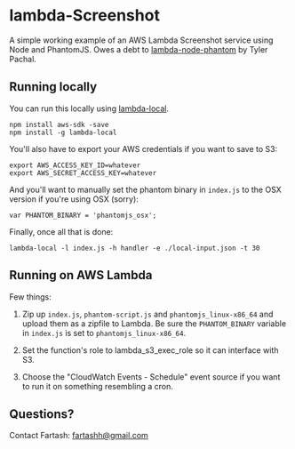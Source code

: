 lambda-Screenshot
=================

A simple working example of an AWS Lambda Screenshot service using Node and PhantomJS. Owes a debt to [lambda-node-phantom](https://github.com/TylerPachal/lambda-node-phantom) by Tyler Pachal.

Running locally
---------------

You can run this locally using [lambda-local](https://www.npmjs.com/package/lambda-local).

```
npm install aws-sdk -save
npm install -g lambda-local
```

You'll also have to export your AWS credentials if you want to save to S3:

```
export AWS_ACCESS_KEY_ID=whatever
export AWS_SECRET_ACCESS_KEY=whatever
```

And you'll want to manually set the phantom binary in `index.js` to the OSX version if you're using OSX (sorry):

```
var PHANTOM_BINARY = 'phantomjs_osx';
```

Finally, once all that is done:

```
lambda-local -l index.js -h handler -e ./local-input.json -t 30
```

Running on AWS Lambda
---------------------

Few things:

1. Zip up `index.js`, `phantom-script.js` and `phantomjs_linux-x86_64` and upload them as a zipfile to Lambda. Be sure the `PHANTOM_BINARY` variable in `index.js` is set to `phantomjs_linux-x86_64`.

2. Set the function's role to lambda_s3_exec_role so it can interface with S3.

3. Choose the "CloudWatch Events - Schedule" event source if you want to run it on something resembling a cron.

Questions?
----------

Contact Fartash: fartashh@gmail.com 